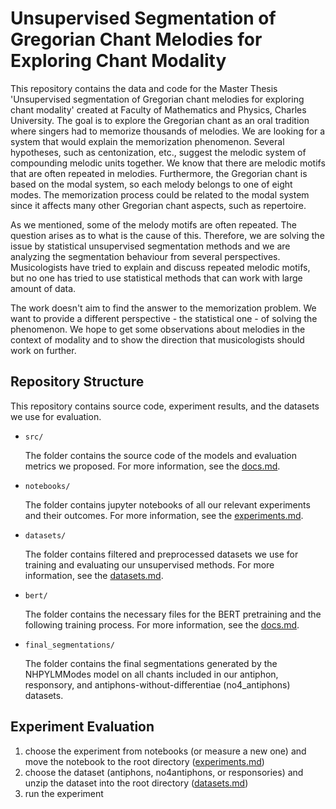 # Unsupervised Segmentation of Gregorian Chant Melodies for Exploring Chant Modality

This repository contains the data and code for the Master Thesis 'Unsupervised segmentation of Gregorian chant melodies for exploring chant modality' created at Faculty of Mathematics and Physics, Charles University. The goal is to explore the Gregorian chant as an oral tradition where singers had to memorize thousands of melodies. We are looking for a system that would explain the memorization phenomenon. Several hypotheses, such as centonization, etc., suggest the melodic system of compounding melodic units together. We know that there are melodic motifs that are often repeated in melodies. Furthermore, the Gregorian chant is based on the modal system, so each melody belongs to one of eight modes. The memorization process could be related to the modal system since it affects many other Gregorian chant aspects, such as repertoire. 

As we mentioned, some of the melody motifs are often repeated. The question arises as to what is the cause of this. Therefore, we are solving the issue by statistical unsupervised segmentation methods and we are analyzing the segmentation behaviour from several perspectives. Musicologists have tried to explain and discuss repeated melodic motifs, but no one has tried to use statistical methods that can work with large amount of data.

The work doesn't aim to find the answer to the memorization problem. We want to provide a different perspective - the statistical one - of solving the phenomenon. We hope to get some observations about melodies in the context of modality and to show the direction that musicologists should work on further. 


## Repository Structure

This repository contains source code, experiment results, and the datasets we use for evaluation.

 - ```src/```
  
    The folder contains the source code of the models and evaluation metrics we proposed. For more information, see the [docs.md](docs.md).

 - ```notebooks/```

    The folder contains jupyter notebooks of all our relevant experiments and their outcomes. For more information, see the [experiments.md](experiments.md).

 - ```datasets/```

    The folder contains filtered and preprocessed datasets we use for training and evaluating our unsupervised methods. For more information, see the [datasets.md](datasets.md).

 - ```bert/```
  
    The folder contains the necessary files for the BERT pretraining and the following training process. For more information, see the [docs.md](docs.md).
    
 - ```final_segmentations/```

    The folder contains the final segmentations generated by the NHPYLMModes model on all chants included in our antiphon, responsory, and antiphons-without-differentiae (no4_antiphons) datasets.

## Experiment Evaluation

1. choose the experiment from notebooks (or measure a new one) and move the notebook to the root directory ([experiments.md](experiments.md))
2. choose the dataset (antiphons, no4antiphons, or responsories) and unzip the dataset into the root directory ([datasets.md](datasets.md))
3. run the experiment 